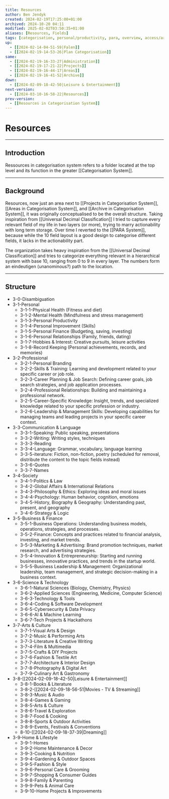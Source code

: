 ```yaml
---
title: Resources
author: Ben Jendyk  
created: 2024-02-19T17:25:00+01:00
archived: 2024-10-20 04:11
modified: 2025-02-02T03:50:35+01:00
aliases: [Resources, Fields]
tags: [categorisation, personal/productivity, para, overview, access/archived]
up:
  - [[2024-02-14-04-51-59|Falen]]
  - [[2024-02-19-14-53-26|Plan Categorisation]]
same:
  - [[2024-02-19-16-33-27|Administration]]
  - [[2024-02-19-17-21-22|Projects]]
  - [[2024-02-19-16-44-17|Areas]]
  - [[2024-02-19-16-41-52|Archive]]  
down:
  - [[2024-02-09-18-42-50|Leisure & Entertainment]]
next-version:
  - [[2024-03-10-16-58-22|Resources]]
prev-version:
  - [[Resources in Categorisation System]]
---
```


# Resources

---

## Introduction

Ressources in categorisation system refers to a folder located at the top level and its function in the greater [[Categorisation System]].

---

## Background

Resources, now just an area next to [[Projects in Categorisation System]], [[Areas in Categorisation System]], and [[Archive in Categorisation System]], it was originally conceptualised to be the overall structure. Taking inspiration from [[Universal Decimal Classification]] I tried to capture every relevant field of my life in two layers (or more), trying to marry actionability with long term storage. Over time I reverted to the [[PARA System]], because while the 10 field layout is a good design to categorise different fields, it lacks in the actionability part.

The organization takes heavy inspiration from the [[Universal Decimal Classification]] and tries to categorize everything relevant in a hierarchical system with base 10, ranging from 0 to 9 in every layer. The numbers form an eindeutigen (unanominous?) path to the location.

---

## Structure

- 3-0-Disambiguation
- 3-1-Personal
	- 3-1-1-Physical Health (Fitness and diet)
	- 3-1-2-Mental Health (Mindfulness and stress management)
	- 3-1-3-Personal Productivity
	- 3-1-4-Personal Improvement (Skills)
	- 3-1-5-Personal Finance (Budgeting, saving, investing)
	- 3-1-6-Personal Relationships (Family, friends, dating)
	- 3-1-7-Hobbies & Interest: Creative pursuits, leisure activities
	- 3-1-8-Record Keeping (Personal achievements, records, and memories)
- 3-2-Professional
	- 3-2-1-Personal Branding
	- 3-2-2-Skills & Training: Learning and development related to your specific career or job role.
	- 3-2-3-Career Planning & Job Search: Defining career goals, job search strategies, and job application processes.
	- 3-2-4-Professional Relationships: Building and maintaining a professional network.
	- 3-2-5-Career-Specific Knowledge: Insight, trends, and specialized knowledge related to your specific profession or industry.
	- 3-2-6-Leadership & Management Skills: Developing capabilities for managing teams and leading projects in your specific career context.
 - 3-3-Communication & Language
	- 3-3-1-Speaking: Public speaking, presentations  
	- 3-3-2-Writing: Writing styles, techniques  
	- 3-3-3-Reading
	- 3-3-4-Language: Grammar, vocabulary, language learning  
	- 3-3-5-iterature: Fiction, non-fiction, poetry (scheduled for removal, distribute the content to the topic fields instead)
	- 3-3-6-Quotes
	- 3-3-7-Names
- 3-4-Society
	- 3-4-1-Politics & Law
	- 3-4-2-Global Affairs & International Relations
	- 3-4-3-Philosophy & Ethics: Exploring ideas and moral issues
	- 3-4-4-Psychology: Human behavior, cognition, emotions
	- 3-4-5-History, Biography & Geography: Understanding past, present, and geography
	- 3-4-6-Strategy & Logic
- 3-5-Business & Finance
	- 3-5-1-Business Operations: Understanding business models, operations, strategies, and processes.
	- 3-5-2-Finance: Concepts and practices related to financial analysis, investing, and market trends.
	- 3-5-3-Marketing & Advertising: Brand promotion techniques, market research, and advertising strategies.
	- 3-5-4-Innovation & Entrepreneurship: Starting and running businesses, innovative practices, and trends in the startup world.
	- 3-5-5-Business Leadership & Management: Organizational leadership, team management, and strategic decision-making in a business context.
- 3-6-Science & Technology
	- 3-6-1-Natural Sciences (Biology, Chemistry, Physics)
	- 3-6-2-Applied Sciences (Engineering, Medicine, Computer Science)
	- 3-6-3-Technology & Tools
	- 3-6-4-Coding & Software Development
	- 3-6-5-Cybersecurity & Data Privacy
	- 3-6-6-AI & Machine Learning
	- 3-6-7-Tech Projects & Hackathons
- 3-7-Arts & Culture
	- 3-7-1-Visual Arts & Design
	- 3-7-2-Music & Performing Arts
	- 3-7-3-Literature & Creative Writing
	- 3-7-4-Film & Multimedia
	- 3-7-5-Crafts & DIY Projects
	- 3-7-6-Fashion & Textile Art
	- 3-7-7-Architecture & Interior Design
	- 3-7-8-Photography & Digital Art
	- 3-7-9-Culinary Art & Gastronomy
- 3-8-[[2024-02-09-18-42-50|Leisure & Entertainment]]
	- 3-8-1-Books & Literature
	- 3-8-2-[[2024-02-09-18-56-51|Movies - TV & Streaming]]
	- 3-8-3-Music & Audio
	- 3-8-4-Games & Gaming
	- 3-8-5-Arts & Culture
	- 3-8-6-Travel & Exploration
	- 3-8-7-Food & Cooking
	- 3-8-8-Sports & Outdoor Activities
	- 3-8-9-Events, Festivals & Conventions
	- 8-10-[[2024-02-09-18-37-39|Dreaming]]
- 3-9-Home & Lifestyle
	- 3-9-1-Homes
	- 3-9-2-Home Maintenance & Decor
	- 3-9-3-Cooking & Nutrition
	- 3-9-4-Gardening & Outdoor Spaces
	- 3-9-5-Fashion & Style
	- 3-9-6-Personal Care & Grooming
	- 3-9-7-Shopping & Consumer Guides
	- 3-9-8-Family & Parenting
	- 3-9-9-Pets & Animal Care
	- 3-9-10-Home Projects & Improvements
